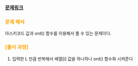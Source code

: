     
### [문제링크](https://www.acmicpc.net/problem/15829)

### <span style="color:orange"> 문제 해석 </span>
아스키코드 값과 ord() 함수를 이용해서 풀 수 있는 문제이다.

### 

### <span style="color:orange"> [풀이 과정] </span>
1. 입력한 L 만큼 반복해서 배열[i] 값을 하나하나 ord() 함수화 시켜준다 